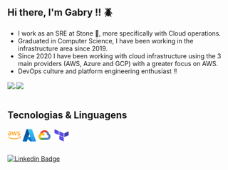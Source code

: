 ## Hi there, I'm Gabry !! 🪲

- I work as an SRE at Stone 💚, more specifically with Cloud operations.
- Graduated in Computer Science, I have been working in the infrastructure area since 2019.
- Since 2020 I have been working with cloud infrastructure using the 3 main providers (AWS, Azure and GCP) with a greater focus on AWS.
- DevOps culture and platform engineering enthusiast !!

<a href="https://github.com/anuraghazra/github-readme-stats">
  <img height=200 align="center" src="https://github-readme-stats.vercel.app/api?username=felipegabry&show=reviews,prs&show_icons=true&include_all_commits=true&count_private=true&theme=apprentice&&rank_icon=github" />
</a>
<a href="https://github.com/anuraghazra/convoychat">
  <img height=150 align="center" src="https://github-readme-stats.vercel.app/api/top-langs?username=felipegabry&layout=compact&langs_count=8&card_width=200&theme=apprentice&size_weight=0.5&count_weight=0.5" />
</a> 

<div style="display: inline_block"><br>
  <h2>Tecnologias & Linguagens</h2>
  <img align="center" alt="Mi-AWS" height="30" src="https://github.com/devicons/devicon/blob/v2.16.0/icons/amazonwebservices/amazonwebservices-plain-wordmark.svg">
  <img align="center" alt="Mi-Azure" height="30" src="https://github.com/devicons/devicon/blob/v2.16.0/icons/azure/azure-original.svg">
  <img align="center" alt="Mi-GCP" height="30" src="https://github.com/devicons/devicon/blob/6910f0503efdd315c8f9b858234310c06e04d9c0/icons/googlecloud/googlecloud-original.svg">
  <img align="center" alt="Mi-Terraform" height="30" width="40" src="https://github.com/devicons/devicon/blob/6910f0503efdd315c8f9b858234310c06e04d9c0/icons/terraform/terraform-original.svg">
</div>

##
[![Linkedin Badge](https://img.shields.io/badge/-LinkedIn-0077B5?style=for-the-badge&logo=Linkedin&logoColor=white&link=https://linkedin.com/in/felipe-gabry-447aa0139/)](https://www.linkedin.com/in/felipe-gabry-447aa0139/)


<!--
**felipegabry/felipegabry** is a ✨ _special_ ✨ repository because its `README.md` (this file) appears on your GitHub profile.

Here are some ideas to get you started:

- 🔭 I’m currently working on ...
- 🌱 I’m currently learning ...
- 👯 I’m looking to collaborate on ...
- 🤔 I’m looking for help with ...
- 💬 Ask me about ...
- 📫 How to reach me: ...
- 😄 Pronouns: ...
- ⚡ Fun fact: ...
-->
